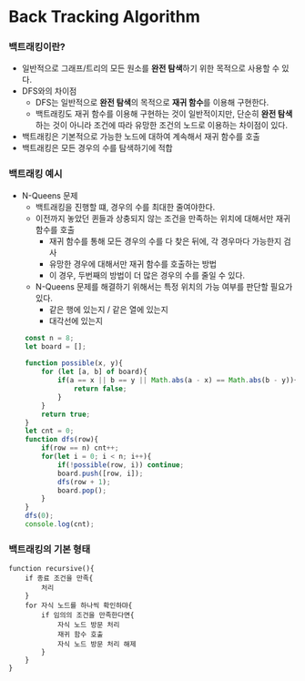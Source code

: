 # Back Tracking Algorithm

### 백트래킹이란?
* 일반적으로 그래프/트리의 모든 원소를 **완전 탐색**하기 위한 목적으로 사용할 수 있다.
* DFS와의 차이점
  * DFS는 일반적으로 **완전 탐색**의 목적으로 **재귀 함수**를 이용해 구현한다.
  * 백트래킹도 재귀 함수를 이용해 구현하는 것이 일반적이지만, 단순히 **완전 탐색**하는 것이 아니라 조건에 따라 유망한 조건의 노드로 이용하는 차이점이 있다.
* 백트래킹은 기본적으로 가능한 노드에 대하여 계속해서 재귀 함수를 호출
* 백트래킹은 모든 경우의 수를 탐색하기에 적합

### 백트래킹 예시
* N-Queens 문제
    * 백트래킹을 진행할 떄, 경우의 수를 최대한 줄여야한다.
    * 이전까지 놓았던 퀸들과 상충되지 않는 조건을 만족하는 위치에 대해서만 재귀 함수를 호출
        * 재귀 함수를 통해 모든 경우의 수를 다 찾은 뒤에, 각 경우마다 가능한지 검사
        * 유망한 경우에 대해서만 재귀 함수를 호출하는 방법
        * 이 경우, 두번째의 방법이 더 많은 경우의 수를 줄일 수 있다.
    * N-Queens 문제를 해결하기 위해서는 특정 위치의 가능 여부를 판단할 필요가 있다.
        * 같은 행에 있는지 / 같은 열에 있는지
        * 대각선에 있는지
    
```javascript
    const n = 8;
    let board = [];
	
	function possible(x, y){
		for (let [a, b] of board){
			if(a == x || b == y || Math.abs(a - x) == Math.abs(b - y)){
                return false;
            }
		}
		return true;
    }
	let cnt = 0;
	function dfs(row){
		if(row == n) cnt++;
		for(let i = 0; i < n; i++){
			if(!possible(row, i)) continue;
			board.push([row, i]);
			dfs(row + 1);
			board.pop();
		}
    }
	dfs(0);
	console.log(cnt);
```


### 백트래킹의 기본 형태

```
function recursive(){
    if 종료 조건을 만족{
        처리
    }
    for 자식 노드를 하나씩 확인하먀{
        if 임의의 조건을 만족한다면{
            자식 노드 방문 처리
            재귀 함수 호출
            자식 노드 방문 처리 해제
        }
    }
}
```
